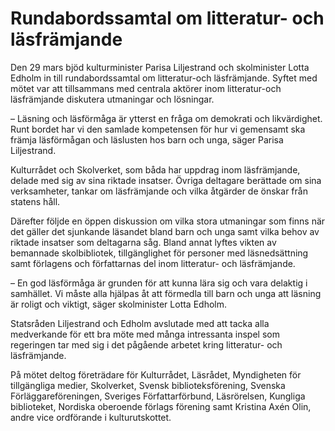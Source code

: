# Rundabordssamtal om litteratur- och läsfrämjande

Den 29 mars bjöd kulturminister Parisa Liljestrand och skolminister Lotta Edholm in till rundabordssamtal om litteratur-och läsfrämjande. Syftet med mötet var att tillsammans med centrala aktörer inom litteratur-och läsfrämjande diskutera utmaningar och lösningar.

– Läsning och läsförmåga är ytterst en fråga om demokrati och likvärdighet. Runt bordet har vi den samlade kompetensen för hur vi gemensamt ska främja läsförmågan och läslusten hos barn och unga, säger Parisa Liljestrand.

Kulturrådet och Skolverket, som båda har uppdrag inom läsfrämjande, delade med sig av sina riktade insatser. Övriga deltagare berättade om sina verksamheter, tankar om läsfrämjande och vilka åtgärder de önskar från statens håll.

Därefter följde en öppen diskussion om vilka stora utmaningar som finns när det gäller det sjunkande läsandet bland barn och unga samt vilka behov av riktade insatser som deltagarna såg. Bland annat lyftes vikten av bemannade skolbibliotek, tillgänglighet för personer med läsnedsättning samt förlagens och författarnas del inom litteratur- och läsfrämjande.

– En god läsförmåga är grunden för att kunna lära sig och vara delaktig i samhället. Vi måste alla hjälpas åt att förmedla till barn och unga att läsning är roligt och viktigt, säger skolminister Lotta Edholm.

Statsråden Liljestrand och Edholm avslutade med att tacka alla medverkande för ett bra möte med många intressanta inspel som regeringen tar med sig i det pågående arbetet kring litteratur- och läsfrämjande.

På mötet deltog företrädare för Kulturrådet, Läsrådet, Myndigheten för tillgängliga medier, Skolverket, Svensk biblioteksförening, Svenska Förläggareföreningen, Sveriges Författarförbund, Läsrörelsen, Kungliga biblioteket, Nordiska oberoende förlags förening samt Kristina Axén Olin, andre vice ordförande i kulturutskottet.
